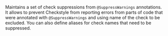 Maintains a set of check suppressions from `@SuppressWarnings` annotations. It allows to prevent Checkstyle from reporting errors from parts of code that were annotated with `@SuppressWarnings` and using name of the check to be excluded. You can also define aliases for check names that need to be suppressed.